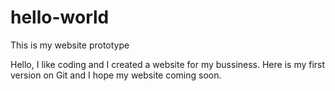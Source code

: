 # hello-world
This is my website prototype

Hello, I like coding and I created a website for my bussiness. Here is my first version on Git and I hope my website coming soon.
